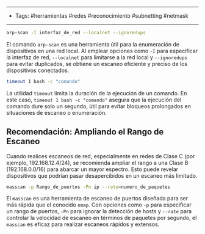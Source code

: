 ___

- Tags: #herramientas #redes #reconocimiento #subnetting #netmask 

___

```bash 
arp-scan -I interfaz_de_red --localnet --ignoredups
```

El comando `arp-scan` es una herramienta útil para la enumeración de dispositivos en una red local. Al emplear opciones como `-I` para especificar la interfaz de red, `--localnet` para limitarse a la red local y `--ignoredups` para evitar duplicados, se obtiene un escaneo eficiente y preciso de los dispositivos conectados.

```bash 
timeout 1 bash -c "comando"
```

La utilidad `timeout` limita la duración de la ejecución de un comando. En este caso, `timeout 1 bash -c "comando"` asegura que la ejecución del comando dure solo un segundo, útil para evitar bloqueos prolongados en situaciones de escaneo o enumeración.

## Recomendación: Ampliando el Rango de Escaneo

Cuando realices escaneos de red, especialmente en redes de Clase C (por ejemplo, 192.168.12.4/24), se recomienda ampliar el rango a una Clase B (192.168.0.0/16) para abarcar un mayor espectro. Esto puede revelar dispositivos que podrían pasar desapercibidos en un escaneo más limitado.

```bash
masscan -p Rango_de_puertos -Pn ip --rate=numero_de_paquetes
```

El `masscan` es una herramienta de escaneo de puertos diseñada para ser más rápida que el conocido `nmap`. Con opciones como `-p` para especificar un rango de puertos, `-Pn` para ignorar la detección de hosts y `--rate` para controlar la velocidad de escaneo en términos de paquetes por segundo, el `masscan` es eficaz para realizar escaneos rápidos y extensos.